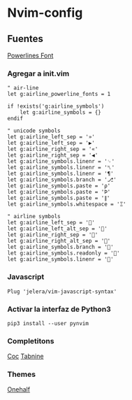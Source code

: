 # Nvim-config

## Fuentes
[Powerlines Font](https://github.com/powerline/fonts)

### Agregar a init.vim
~~~
" air-line
let g:airline_powerline_fonts = 1

if !exists('g:airline_symbols')
    let g:airline_symbols = {}
endif

" unicode symbols
let g:airline_left_sep = '»'
let g:airline_left_sep = '▶'
let g:airline_right_sep = '«'
let g:airline_right_sep = '◀'
let g:airline_symbols.linenr = '␊'
let g:airline_symbols.linenr = '␤'
let g:airline_symbols.linenr = '¶'
let g:airline_symbols.branch = '⎇'
let g:airline_symbols.paste = 'ρ'
let g:airline_symbols.paste = 'Þ'
let g:airline_symbols.paste = '∥'
let g:airline_symbols.whitespace = 'Ξ'

" airline symbols
let g:airline_left_sep = ''
let g:airline_left_alt_sep = ''
let g:airline_right_sep = ''
let g:airline_right_alt_sep = ''
let g:airline_symbols.branch = ''
let g:airline_symbols.readonly = ''
let g:airline_symbols.linenr = ''
~~~
### Javascript
~~~
Plug 'jelera/vim-javascript-syntax'
~~~

### Activar la interfaz de Python3
~~~
pip3 install --user pynvim
~~~
### Completitons
[Coc](https://github.com/neoclide/coc.nvim)
[Tabnine](https://github.com/neoclide/coc-tabnine)

### Themes
[Onehalf](https://github.com/sonph/onehalf/tree/master/vim)

